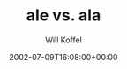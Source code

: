 ---
title: 'ale vs. ala'
posts: 3
hash: 't39'
author: 'Will Koffel'
date: 2002-07-09T16:08:00+00:00
sources:
  - http://forums.tokipona.org/viewtopic.php%3Ft=39.html
---
